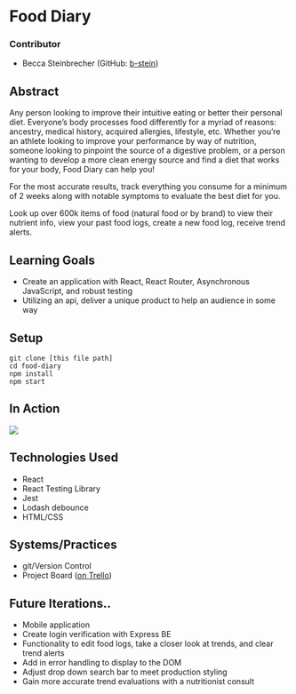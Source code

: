 # Food Diary
### Contributor
- Becca Steinbrecher (GitHub: [b-stein](https://github.com/b-stein))

## Abstract
Any person looking to improve their intuitive eating or better their personal diet. Everyone’s body processes food differently for a myriad of reasons: ancestry, medical history, acquired allergies, lifestyle, etc. Whether you’re an athlete looking to improve your performance by way of nutrition, someone looking to pinpoint the source of a digestive problem, or a person wanting to develop a more clean energy source and find a diet that works for your body, Food Diary can help you!

For the most accurate results, track everything you consume for a minimum of 2 weeks along with notable symptoms to evaluate the best diet for you.

Look up over 600k items of food (natural food or by brand) to view their nutrient info, view your past food logs, create a new food log, receive trend alerts.

## Learning Goals
- Create an application with React, React Router, Asynchronous JavaScript, and robust testing
- Utilizing an api, deliver a unique product to help an audience in some way

## Setup
```
git clone [this file path]
cd food-diary
npm install 
npm start
```

## In Action
![](https://media.giphy.com/media/eH3zbMsbXvzchEme8S/giphy.gif)

## Technologies Used
- React
- React Testing Library
- Jest
- Lodash debounce
- HTML/CSS

## Systems/Practices
- git/Version Control
- Project Board ([on Trello](https://trello.com/b/jd7eWRDL/fooddiary))

## Future Iterations..
- Mobile application
- Create login verification with Express BE
- Functionality to edit food logs, take a closer look at trends, and clear trend alerts
- Add in error handling to display to the DOM
- Adjust drop down search bar to meet production styling
- Gain more accurate trend evaluations with a nutritionist consult
